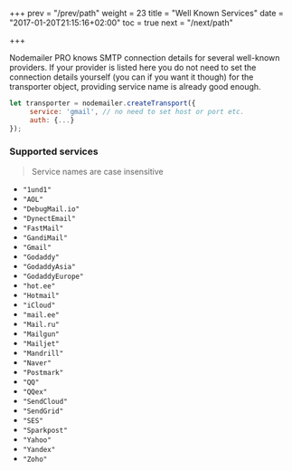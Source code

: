 +++
prev = "/prev/path"
weight = 23
title = "Well Known Services"
date = "2017-01-20T21:15:16+02:00"
toc = true
next = "/next/path"

+++

Nodemailer PRO knows SMTP connection details for several well-known providers. If your provider is listed here you do not need to set the connection details yourself (you can if you want it though) for the transporter object, providing service name is already good enough.

```javascript
let transporter = nodemailer.createTransport({
     service: 'gmail', // no need to set host or port etc.
     auth: {...}
});
```

### Supported services

> Service names are case insensitive

* `"1und1"`
* `"AOL"`
* `"DebugMail.io"`
* `"DynectEmail"`
* `"FastMail"`
* `"GandiMail"`
* `"Gmail"`
* `"Godaddy"`
* `"GodaddyAsia"`
* `"GodaddyEurope"`
* `"hot.ee"`
* `"Hotmail"`
* `"iCloud"`
* `"mail.ee"`
* `"Mail.ru"`
* `"Mailgun"`
* `"Mailjet"`
* `"Mandrill"`
* `"Naver"`
* `"Postmark"`
* `"QQ"`
* `"QQex"`
* `"SendCloud"`
* `"SendGrid"`
* `"SES"`
* `"Sparkpost"`
* `"Yahoo"`
* `"Yandex"`
* `"Zoho"`

